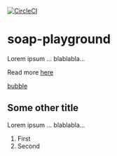 [![CircleCI](https://circleci.com/gh/rpawlicki/soap-playground/tree/master.svg?style=svg)](https://circleci.com/gh/rpawlicki/soap-playground/tree/master)


# soap-playground

Lorem ipsum ... blablabla... 

Read more [here](http://soapconf.com)

[bubble](bubble.md)

## Some other title

Lorem ipsum ... blablabla... 

1. First
2. Second

